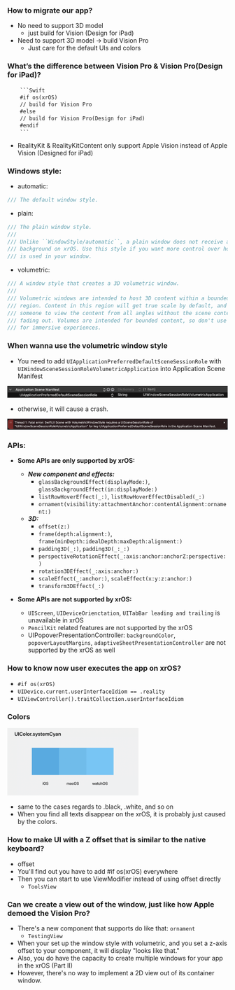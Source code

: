 ### How to migrate our app?

- No need to support 3D model 
	- just build for Vision (Design for iPad)
- Need to support 3D model -> build Vision Pro
	- Just care for the default UIs and colors

### What’s the difference between Vision Pro & Vision Pro(Design for iPad)?

		```Swift
    	#if os(xrOS)
    	// build for Vision Pro
    	#else
    	// build for Vision Pro(Design for iPad)
    	#endif
    	```        
- RealityKit & RealityKitContent only support Apple Vision instead of Apple Vision (Designed for iPad)

### Windows style:
- automatic:

```Swift
/// The default window style.
```
- plain:

```Swift
/// The plain window style.
///
/// Unlike ``WindowStyle/automatic``, a plain window does not receive a glass
/// background on xrOS. Use this style if you want more control over how glass
/// is used in your window.
```
- volumetric:

```Swift
/// A window style that creates a 3D volumetric window.
///
/// Volumetric windows are intended to host 3D content within a bounded
/// region. Content in this region will get true scale by default, and allows
/// someone to view the content from all angles without the scene contents
/// fading out. Volumes are intended for bounded content, so don't use them
/// for immersive experiences.
```

### When wanna use the volumetric window style
- You need to add `UIApplicationPreferredDefaultSceneSessionRole` with `UIWindowSceneSessionRoleVolumetricApplication` into Application Scene Manifest
<img src='./VisionOSPractice/Resources/Notes/UIApplicationPreferredDefaultSceneSessionRole.png'>

- otherwise, it will cause a crash.
<img src='./VisionOSPractice/Resources/Notes/crash.png'>


### APIs:
- **Some APIs are only supported by xrOS:**
	- ***New component and effects:***
		- `glassBackgroundEffect(displayMode:)`, `glassBackgroundEffect(in:displayMode:)`
		- `listRowHoverEffect(_:)`, `listRowHoverEffectDisabled(_:)`
		- `ornament(visibility:attachmentAnchor:contentAlignment:ornament:)`
	- ***3D:***
		- `offset(z:)`
		- `frame(depth:alignment:)`, `frame(minDepth:idealDepth:maxDepth:alignment:)`
		- `padding3D(_:)`, `padding3D(_:_:)`
		- `perspectiveRotationEffect(_:axis:anchor:anchorZ:perspective:)`
		- `rotation3DEffect(_:axis:anchor:)`
		- `scaleEffect(_:anchor:)`, `scaleEffect(x:y:z:anchor:)`
		- `transform3DEffect(_:)`

- **Some APIs are not supported by xrOS:**
    - `UIScreen`, `UIDeviceOrienctation`, `UITabBar leading and trailing` is unavailable in xrOS
    - `PencilKit` related features are not supported by the xrOS
    - UIPopoverPresentationController: `backgroundColor`, `popoverLayoutMargins`, `adaptiveSheetPresentationController` are not supported by the xrOS as well
    
### How to know now user executes the app on xrOS?
- `#if os(xrOS)`
- `UIDevice.current.userInterfaceIdiom == .reality`
- `UIViewController().traitCollection.userInterfaceIdiom`

### Colors
<img src='./VisionOSPractice/Resources/Notes/colors.png' width=300>

- same to the cases regards to .black, .white, and so on
- When you find all texts disappear on the xrOS, it is probably just caused by the colors.

### How to make UI with a Z offset that is similar to the native keyboard?
- offset
- You'll find out you have to add #if os(xrOS) everywhere
- Then you can start to use ViewModifier instead of using offset directly
	- `ToolsView`

### Can we create a view out of the window, just like how Apple demoed the Vision Pro?
- There's a new component that supports do like that: `ornament`
	- `TestingView`
- When your set up the window style with volumetric, and you set a z-axis offset to your component, it will display "looks like that."
- Also, you do have the capacity to create multiple windows for your app in the xrOS (Part II)
- However, there's no way to implement a 2D view out of its container window.
